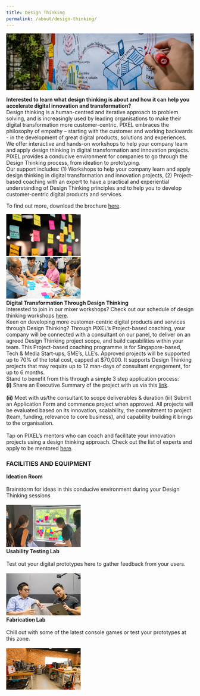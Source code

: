 ```yaml
---
title: Design Thinking
permalink: /about/design-thinking/
---
```

![1](/images/design-thinking/DT_Banner_1440-x-432.png)
<div class="row">
  <div class="column4">
    <b>Interested to learn what design thinking is about and how it can help you accelerate digital innovation and transformation?</b><br><div class="spacer"> </div>
Design thinking is a human-centred and iterative approach to problem solving, and is increasingly used by leading organisations to make their digital transformation more customer-centric. PIXEL embraces the philosophy of empathy – starting with the customer and working backwards - in the development of great digital products, solutions and experiences.<br>
We offer interactive and hands-on workshops to help your company learn and apply design thinking in digital transformation and innovation projects. PIXEL provides a conducive environment for companies to go through the Design Thinking process, from ideation to prototyping.<br>
Our support includes: (1) Workshops to help your company learn and apply design thinking in digital transformation and innovation projects, (2) Project-based coaching with an expert to have a practical and experiential understanding of Design Thinking principles and to help you to develop customer-centric digital products and services.
       
To find out more, download the brochure <a href="/files/PIXEL Brochure_Design Thinking_Reading.pdf" target="_blank" >here</a>.
  </div>
  <div class="column5">
    <img src="/images/design-thinking/DT_Img1_630-x-355.png" width="200">
  </div>
       </div>
<div class="row">
  <div class="column41">
    <img src="/images/design-thinking/DT_Img2_770-x-430.png" width="200">
  </div>
  <div class="column51">
    <b>Digital Transformation Through Design Thinking</b><br>
    <div class="spacer"> </div>
    Interested to join in our mixer workshops? Check out our schedule of design thinking workshops <a href="/events/">here</a>.<br>
Keen on developing more customer-centric digital products and services through Design Thinking? Through PIXEL’s Project-based coaching, your company will be connected with a consultant on our panel, to deliver on an agreed Design Thinking project scope, and build capabilities within your team. This Project-based coaching programme is for Singapore-based, Tech & Media Start-ups, SME’s, LLE’s. Approved projects will be supported up to 70% of the total cost, capped at $70,000. It supports Design Thinking projects that may require up to 12 man-days of consultant engagement, for up to 6 months.<br>
Stand to benefit from this through a simple 3 step application process: 
       <br><b>(i)</b> Share an Executive Summary of the project with us via this <a href="https://forms.cwp.gov.sg/venuerequest/Form0R6RA" target="_blank">link</a>. <br><br><b>(ii)</b> Meet with us/the consultant to scope deliverables & duration (iii) Submit an Application Form and commence project when approved. All projects will be evaluated based on its innovation, scalability, the commitment to project (team, funding, relevance to core business), and capability building it brings to the organisation.<br><br>
Tap on PIXEL’s mentors who can coach and facilitate your innovation projects using a design thinking approach. Check out the list of experts and apply to be mentored <a href="/community/mentorship-programme/">here</a>.
  </div></div>
<h3><b>FACILITIES AND EQUIPMENT</b></h3>
                     
<div class="row">
  <div class="column">
         <div class="header"><b>Ideation Room</b></div><br>
             <div class="para">Brainstorm for ideas in this conducive environment during your Design Thinking sessions</div><br>
         <img src="/images/facilities/facilities-and-equipment/ideation2.jpg" width="200">
  </div>
  <div class="column">
    <div class="header"><b>Usability Testing Lab</b></div><br>
    <div class="para">Test out your digital prototypes here to gather feedback from your users.</div><br><img src="/images/facilities/facilities-and-equipment/User-Testing-Lab_630x355.png" width="200">
  </div>
  <div class="column">
    <div class="header"><b>Fabrication Lab</b></div><br>
    <div class="para">Chill out with some of the latest console games or test your prototypes at this zone.</div><br><img src="/images/facilities/facilities-and-equipment/Fabrication-Area_630-x-355.png" width="200">
    </div>
       </div>
